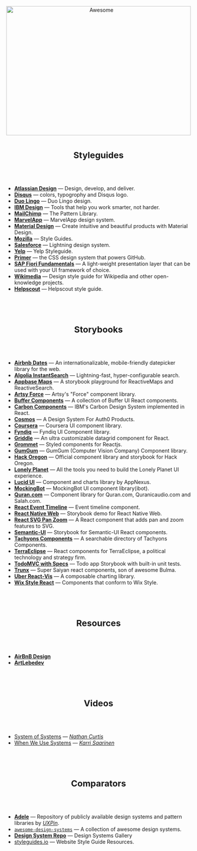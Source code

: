 <div align="center">
<img width="500" height="350" src="https://gitcdn.xyz/repo/sindresorhus/awesome/master/media/logo.svg" alt="Awesome">
</div>


<h1 align="center"><sub>Styleguides</sub></h1>

<br />
<br />


- [__Atlassian Design__](https://atlassian.design/) &mdash; Design, develop, and deliver.
- [__Disqus__](https://disqus.com/pages/style-guide/) &mdash; colors, typogrophy and Disqus logo.
- [__Duo Lingo__](https://www.duolingo.com/design/) &mdash; Duo Lingo design.
- [__IBM Design__](https://www.ibm.com/design/language/resources/) &mdash; Tools that help you work smarter, not harder.
- [__MailChimp__](http://ux.mailchimp.com/patterns) &mdash; The Pattern Library.
- [__MarvelApp__](https://marvelapp.com/styleguide/overview/introduction) &mdash; MarvelApp design system.
- [__Material Design__](https://material.io/design) &mdash; Create intuitive and beautiful products with Material Design.
- [__Mozilla__](https://www.mozilla.org/en-US/styleguide/) &mdash; Style Guides.
- [__Salesforce__](http://sfdc-styleguide.herokuapp.com/) &mdash; Lightning design system.
- [__Yelp__](http://www.yelp.com/styleguide) &mdash; Yelp Styleguide.
- [__Primer__](https://primer.style/) &mdash; the CSS design system that powers GitHub.
- [__SAP Fiori Fundamentals__](https://sap.github.io/fundamental/) &mdash; A light-weight presentation layer that can be used with your UI framework of choice.
- [__Wikimedia__](https://design.wikimedia.org/style-guide/) &mdash; Design style guide for Wikipedia and other open-knowledge projects.
- [__Helpscout__](https://style.helpscout.com/) &mdash; Helpscout style guide.

<br />
<br />


<h1 align="center"><sub>Storybooks</sub></h1>

<br />
<br />


- [__Airbnb Dates__](http://airbnb.io/react-dates/) &mdash; An internationalizable, mobile-friendly datepicker library for the web.
- [__Algolia InstantSearch__](https://community.algolia.com/react-instantsearch/storybook/) &mdash; Lightning-fast, hyper-configurable search.
- [__Appbase Maps__](https://opensource.appbase.io/playground/) &mdash; A storybook playground for ReactiveMaps and ReactiveSearch.
- [__Artsy Force__](https://artsy.github.io/reaction/) &mdash; Artsy's "Force" component library.
- [__Buffer Components__](https://bufferapp.github.io/buffer-components/) &mdash; A collection of Buffer UI React components.
- [__Carbon Components__](http://react.carbondesignsystem.com) &mdash; IBM's Carbon Design System implemented in React.
- [__Cosmos__](https://auth0-cosmos.now.sh/sandbox/) &mdash; A Design System For Auth0 Products.
- [__Coursera__](https://building.coursera.org/coursera-ui/) &mdash; Coursera UI component library.
- [__Fyndiq__](https://fyndiq.github.io/fyndiq-ui/) &mdash; Fyndiq UI Component library.
- [__Griddle__](undefined) &mdash; An ultra customizable datagrid component for React.
- [__Grommet__](https://storybook.grommet.io/) &mdash; Styled components for Reactjs.
- [__GumGum__](https://storybook.gumgum.com) &mdash; GumGum (Computer Vision Company) Component library.
- [__Hack Oregon__](https://hackoregon.github.io/component-library/) &mdash; Official component library and storybook for Hack Oregon.
- [__Lonely Planet__](https://lonelyplanet.github.io/backpack-ui/) &mdash; All the tools you need to build the Lonely Planet UI experience.
- [__Lucid UI__](https://appnexus.github.io/lucid/) &mdash; Component and charts library by AppNexus.
- [__MockingBot__](https://ibot.guide) &mdash; MockingBot UI component library(ibot).
- [__Quran.com__](https://quran.github.io/common-components/) &mdash; Component library for Quran.com, Quranicaudio.com and Salah.com.
- [__React Event Timeline__](https://rcdexta.github.io/react-event-timeline/) &mdash; Event timeline component.
- [__React Native Web__](https://necolas.github.io/react-native-web/storybook/) &mdash; Storybook demo for React Native Web.
- [__React SVG Pan Zoom__](https://chrvadala.github.io/react-svg-pan-zoom/) &mdash; A React component that adds pan and zoom features to SVG.
- [__Semantic-UI__](https://white-rabbit-japan.github.io/Semantic-UI-React-Storybook/) &mdash; Storybook for Semantic-UI React components.
- [__Tachyons Components__](https://www.tachyonstemplates.com/components/) &mdash; A searchable directory of Tachyons Components.
- [__TerraEclipse__](https://terraeclipse.github.io/react-stack/) &mdash; React components for TerraEclipse, a political technology and strategy firm.
- [__TodoMVC with Specs__](https://thorjarhun.github.io/react-storybook-todolist/) &mdash; Todo app Storybook with built-in unit tests.
- [__Trunx__](https://g14n.info/trunx) &mdash; Super Saiyan react components, son of awesome Bulma.
- [__Uber React-Vis__](https://uber.github.io/react-vis/website/dist/storybook/index.html) &mdash; A composable charting library.
- [__Wix Style React__](https://wix.github.io/wix-style-react/) &mdash; Components that conform to Wix Style.


<br />
<br />


<h1 align="center"><sub>Resources</sub></h1>

<br />
<br />


- [__AirBnB Design__](https://airbnb.design)
- [__ArtLebedev__](https://www.artlebedev.com/)


<br />
<br />


<h1 align="center"><sub>Videos</sub></h1>

<br />
<br />


- [System of Systems](https://vimeo.com/262959101) &mdash; [*Nathan Curtis*](https://twitter.com/nathanacurtis)
- [When We Use Systems](https://vimeo.com/262959714) &mdash; [*Karri Saarinen*](https://twitter.com/karrisaarinen?lang=en)


<br />
<br />


<h1 align="center"><sub>Comparators</sub></h1>

<br />
<br />


- [__Adele__](https://adele.uxpin.com/) &mdash; Repository of publicly available design systems and pattern libraries by [*UXPin*](https://www.uxpin.com/).
- [`awesome-design-systems`](https://github.com/alexpate/awesome-design-systems) &mdash; A collection of awesome design systems.
- [__Design System Repo__](https://designsystemsrepo.com/design-systems/) &mdash; Design Systems Gallery
- [styleguides.io](http://styleguides.io/) &mdash; Website Style Guide Resources.

